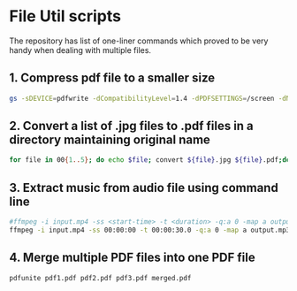 # File Util scripts

The repository has list of one-liner commands which proved to be very handy when dealing with multiple files.

## 1. Compress pdf file to a smaller size
```bash
gs -sDEVICE=pdfwrite -dCompatibilityLevel=1.4 -dPDFSETTINGS=/screen -dNOPAUSE -dQUIET -dBATCH -sOutputFile=<new_compressed_file>.pdf <original_file>.pdf
```

## 2. Convert a list of .jpg files to .pdf files in a directory maintaining original name
```bash
for file in 00{1..5}; do echo $file; convert ${file}.jpg ${file}.pdf;done
```

## 3. Extract music from audio file using command line
```bash
#ffmpeg -i input.mp4 -ss <start-time> -t <duration> -q:a 0 -map a output.mp3
ffmpeg -i input.mp4 -ss 00:00:00 -t 00:00:30.0 -q:a 0 -map a output.mp3
```

## 4. Merge multiple PDF files into one PDF file
```bash
pdfunite pdf1.pdf pdf2.pdf pdf3.pdf merged.pdf
```
